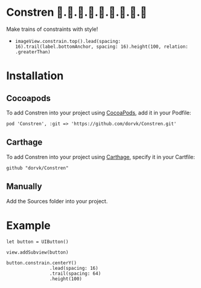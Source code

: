 # Constren 🚂.🚃.🚋.🚃.🚋.🚃.🚋.🚃.🚋
Make trains of constraints with style!

- `imageView.constrain.top().lead(spacing: 16).trail(label.bottomAnchor, spacing: 16).height(100, relation: .greaterThan)`
                   
# Installation

## Cocoapods

To add Constren into your project using [CocoaPods](https://cocoapods.org/), add it in your Podfile:

    pod 'Constren', :git => 'https://github.com/dorvk/Constren.git'
    
## Carthage

To add Constren into your project using [Carthage](https://github.com/Carthage/Carthage), specify it in your Cartfile:

    github "dorvk/Constren"
    
## Manually

Add the Sources folder into your project.

# Example

    let button = UIButton()
        
    view.addSubview(button)

    button.constrain.centerY()
                    .lead(spacing: 16)
                    .trail(spacing: 64)
                    .height(100)
